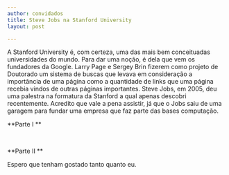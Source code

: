 ```yaml
---
author: convidados
title: Steve Jobs na Stanford University
layout: post

---
```

A Stanford University é, com certeza, uma das mais bem conceituadas universidades do mundo. Para dar uma noção, é dela que vem os fundadores da Google. Larry Page e Sergey Brin fizerem como projeto de Doutorado um sistema de buscas que levava em consideração a importância de uma página como a quantidade de links que uma página recebia vindos de outras páginas importantes. Steve Jobs, em 2005, deu uma palestra na formatura da Stanford a qual apenas descobri recentemente. Acredito que vale a pena assistir, já que o Jobs saiu de uma garagem para fundar uma empresa que faz parte das bases computação.

**Parte I **



 

**Parte II **



Espero que tenham gostado tanto quanto eu.




















